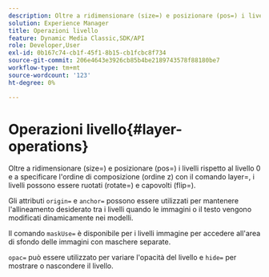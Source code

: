 ```yaml
---
description: Oltre a ridimensionare (size=) e posizionare (pos=) i livelli rispetto al livello 0 e a specificare l'ordine di composizione (ordine z) con il comando layer=, i livelli possono essere ruotati (rotate=) e capovolti (flip=).
solution: Experience Manager
title: Operazioni livello
feature: Dynamic Media Classic,SDK/API
role: Developer,User
exl-id: 0b167c74-cb1f-45f1-8b15-cb1fcbc8f734
source-git-commit: 206e4643e3926cb85b4be2189743578f88180be7
workflow-type: tm+mt
source-wordcount: '123'
ht-degree: 0%

---
```


# Operazioni livello{#layer-operations}

Oltre a ridimensionare (size=) e posizionare (pos=) i livelli rispetto al livello 0 e a specificare l&#39;ordine di composizione (ordine z) con il comando layer=, i livelli possono essere ruotati (rotate=) e capovolti (flip=).

Gli attributi `origin=` e `anchor=` possono essere utilizzati per mantenere l&#39;allineamento desiderato tra i livelli quando le immagini o il testo vengono modificati dinamicamente nei modelli.

Il comando `maskUse=` è disponibile per i livelli immagine per accedere all&#39;area di sfondo delle immagini con maschere separate.

`opac=` può essere utilizzato per variare l&#39;opacità del livello e `hide=` per mostrare o nascondere il livello.
